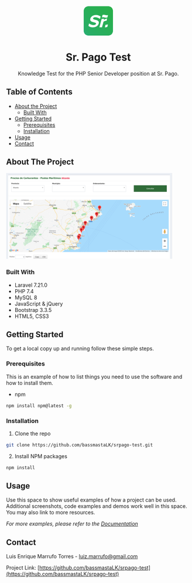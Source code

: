 <!-- PROJECT LOGO -->
<br />
<p align="center">
  <a href="https://github.com/bassmastaLK/srpago-test">
    <img src="https://github.com/bassmastaLK/srpago-test/blob/master/public/img/favicon.png" alt="Logo" width="80" height="80">
  </a>

  <h1 align="center">Sr. Pago Test</h1>

  <p align="center">
    Knowledge Test for the PHP Senior Developer position at Sr. Pago.
  </p>
</p>



<!-- TABLE OF CONTENTS -->
## Table of Contents

* [About the Project](#about-the-project)
  * [Built With](#built-with)
* [Getting Started](#getting-started)
  * [Prerequisites](#prerequisites)
  * [Installation](#installation)
* [Usage](#usage)
* [Contact](#contact)



<!-- ABOUT THE PROJECT -->
## About The Project

<img src="https://github.com/bassmastaLK/srpago-test/blob/master/public/img/srpago_ss.png" alt="Preview" width="90%" height="auto">


### Built With

* Laravel 7.21.0
* PHP 7.4
* MySQL 8
* JavaScript & jQuery
* Bootstrap 3.3.5
* HTML5, CSS3



<!-- GETTING STARTED -->
## Getting Started

To get a local copy up and running follow these simple steps.

### Prerequisites

This is an example of how to list things you need to use the software and how to install them.
* npm
```sh
npm install npm@latest -g
```

### Installation
 
1. Clone the repo
```sh
git clone https://github.com/bassmastaLK/srpago-test.git
```
2. Install NPM packages
```sh
npm install
```



<!-- USAGE EXAMPLES -->
## Usage

Use this space to show useful examples of how a project can be used. Additional screenshots, code examples and demos work well in this space. You may also link to more resources.

_For more examples, please refer to the [Documentation](https://example.com)_


<!-- CONTACT -->
## Contact

Luis Enrique Marrufo Torres - luiz.marrufo@gmail.com

Project Link: [https://github.com/bassmastaLK/srpago-test](https://github.com/bassmastaLK/srpago-test)
